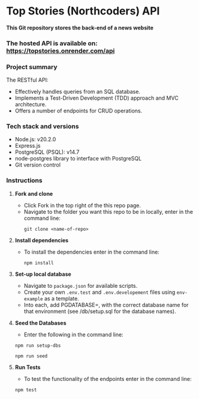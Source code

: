 # Top Stories (Northcoders) API 

**This Git repository stores the back-end of a news website**

### The hosted API is available on: https://topstories.onrender.com/api

### Project summary

The RESTful API:

- Effectively handles queries from an SQL database.
- Implements a Test-Driven Development (TDD) approach and MVC architecture.
- Offers a number of endpoints for CRUD operations.

### Tech stack and versions

- Node.js: v20.2.0
- Express.js
- PostgreSQL (PSQL): v14.7
- node-postgres library to interface with PostgreSQL
- Git version control

### Instructions

1. **Fork and clone**
    - Click Fork in the top right of the this repo page.
    - Navigate to the folder you want this repo to be in locally, enter in the command line:
      ```
      git clone <name-of-repo>
      ```

2. **Install dependencies**
    -  To install the dependencies enter in the command line: 
        ```
        npm install
        ```

3. **Set-up local database**
     - Navigate to `package.json` for available scripts.
    - Create your own `.env.test` and `.env.developement` files using `env-example` as a template. 
   - Into each, add PGDATABASE=, with the correct database name for that environment (see /db/setup.sql for the database names).

4. **Seed the Databases** 

    - Enter the following in the command line:
    ```
    npm run setup-dbs
    ```
    ```
    npm run seed
    ```

5. **Run Tests**

    - To test the functionality of the endpoints enter in the command line:
    ```
    npm test
    ```



